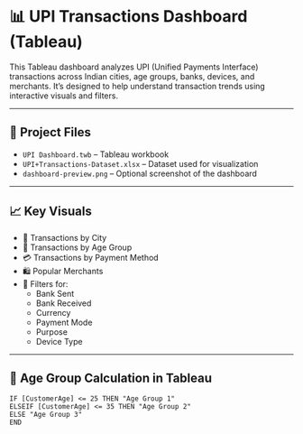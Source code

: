 # 📊 UPI Transactions Dashboard (Tableau)

This Tableau dashboard analyzes UPI (Unified Payments Interface) transactions across Indian cities, age groups, banks, devices, and merchants. It’s designed to help understand transaction trends using interactive visuals and filters.

---

## 📁 Project Files

- `UPI Dashboard.twb` – Tableau workbook
- `UPI+Transactions-Dataset.xlsx` – Dataset used for visualization
- `dashboard-preview.png` – Optional screenshot of the dashboard

---

## 📈 Key Visuals

- 📍 Transactions by City  
- 👤 Transactions by Age Group  
- 💳 Transactions by Payment Method  
- 🛍️ Popular Merchants  
- 🧰 Filters for:
  - Bank Sent
  - Bank Received
  - Currency
  - Payment Mode
  - Purpose
  - Device Type

---

## 🧠 Age Group Calculation in Tableau

```tableau
IF [CustomerAge] <= 25 THEN "Age Group 1"
ELSEIF [CustomerAge] <= 35 THEN "Age Group 2"
ELSE "Age Group 3"
END
